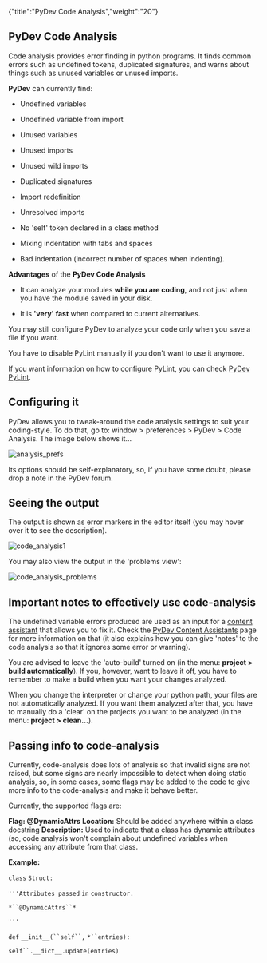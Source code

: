 {"title":"PyDev Code Analysis","weight":"20"}

## PyDev Code Analysis

Code analysis provides error finding in python programs. It finds common errors such as undefined tokens, duplicated signatures, and warns about things such as unused variables or unused imports.

**PyDev** can currently find:

* Undefined variables

* Undefined variable from import

* Unused variables

* Unused imports

* Unused wild imports

* Duplicated signatures

* Import redefinition

* Unresolved imports

* No 'self' token declared in a class method

* Mixing indentation with tabs and spaces

* Bad indentation (incorrect number of spaces when indenting).


**Advantages** of the **PyDev Code Analysis**

* It can analyze your modules **while you are coding**, and not just when you have the module saved in your disk.

* It is **'very' fast** when compared to current alternatives.


You may still configure PyDev to analyze your code only when you save a file if you want.

You have to disable PyLint manually if you don't want to use it anymore.

If you want information on how to configure PyLint, you can check [PyDev PyLint](/docs/appc/Axway_Appcelerator_Studio/Axway_Appcelerator_Studio_Guide/Web_Development/Python_Development/PyDev_Features/PyDev_PyLint/).

## Configuring it

PyDev allows you to tweak-around the code analysis settings to suit your coding-style. To do that, go to: window > preferences > PyDev > Code Analysis. The image below shows it...

![analysis_prefs](/Images/appc/pydev.org/images/codeanalysis/analysis_prefs.png)

Its options should be self-explanatory, so, if you have some doubt, please drop a note in the PyDev forum.

## Seeing the output

The output is shown as error markers in the editor itself (you may hover over it to see the description).

![code_analysis1](/Images/appc/pydev.org/images/codeanalysis/code_analysis1.png)

You may also view the output in the 'problems view':

![code_analysis_problems](/Images/appc/pydev.org/images/codeanalysis/code_analysis_problems.png)

## Important notes to effectively use code-analysis

The undefined variable errors produced are used as an input for a [content assistant](/docs/appc/Axway_Appcelerator_Studio/Axway_Appcelerator_Studio_Guide/Web_Development/Python_Development/PyDev_Features/PyDev_Content_Assistants/) that allows you to fix it. Check the [PyDev Content Assistants](/docs/appc/Axway_Appcelerator_Studio/Axway_Appcelerator_Studio_Guide/Web_Development/Python_Development/PyDev_Features/PyDev_Content_Assistants/) page for more information on that (it also explains how you can give 'notes' to the code analysis so that it ignores some error or warning).

You are advised to leave the 'auto-build' turned on (in the menu: **project > build automatically**). If you, however, want to leave it off, you have to remember to make a build when you want your changes analyzed.

When you change the interpreter or change your python path, your files are not automatically analyzed. If you want them analyzed after that, you have to manually do a 'clear' on the projects you want to be analyzed (in the menu: **project > clean...**).

## Passing info to code-analysis

Currently, code-analysis does lots of analysis so that invalid signs are not raised, but some signs are nearly impossible to detect when doing static analysis, so, in some cases, some flags may be added to the code to give more info to the code-analysis and make it behave better.

Currently, the supported flags are:

**Flag: @DynamicAttrs**
**Location:** Should be added anywhere within a class docstring
**Description:** Used to indicate that a class has dynamic attributes (so, code analysis won't complain about undefined variables when accessing any attribute from that class.

**Example:**

`class` `Struct:`

`'''Attributes passed` `in` `constructor.`

`*``@DynamicAttrs``*`

`'''`

`def` `__init__(``self``,` `*``entries):`

`self``.__dict__.update(entries)`
